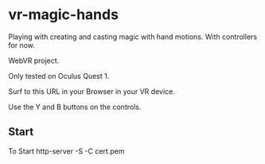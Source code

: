 # vr-magic-hands

Playing with creating and casting magic with hand motions. With controllers for now.

WebVR project.

Only tested on Oculus Quest 1.

Surf to this URL in your Browser in your VR device.

Use the Y and B buttons on the controls.

## Start

To Start
http-server -S -C cert.pem
